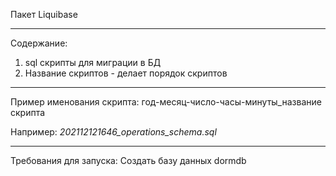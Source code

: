 Пакет Liquibase
***
Содержание:
1) sql скрипты для миграции в БД
2) Название скриптов - делает порядок скриптов
___
Пример именования скрипта:
год-месяц-число-часы-минуты_название скрипта

Например: *202112121646_operations_schema.sql*

____
Требования для запуска:
Создать базу данных dormdb